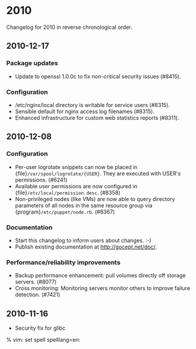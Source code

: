 # 2010

Changelog for 2010 in reverse chronological order.

## 2010-12-17

### Package updates

- Update to openssl 1.0.0c to fix non-critical security issues (#8415).

### Configuration

- /etc/nginx/local directory is writable for service users (#8315).
- Sensible default for nginx access log filenames (#8315).
- Enhanced infrastructure for custom web statistics reports (#8311).

## 2010-12-08

### Configuration

- Per-user logrotate snippets can now be placed in
  {file}`/var/spool/logrotate/{USER}`.  They are executed with USER's
  permissions.  (#6241)
- Available user permissions are now configured in
  {file}`/etc/local/permission.desc`.  (#8358)
- Non-privileged nodes (like VMs) are now able to query directory
  parameters of all nodes in the same resource group via
  {program}`/etc/puppet/node.rb`. (#8367)

### Documentation

- Start this changelog to inform users about changes. :-)
- Publish existing documentation at <http://gocept.net/doc/>.

### Performance/reliability improvements

- Backup performance enhancement: pull volumes directly off storage servers.
  (#8077)
- Cross monitoring: Monitoring servers monitor others to improve failure
  detection. (#7421)

## 2010-11-16

- Security fix for glibc

% vim: set spell spelllang=en:
